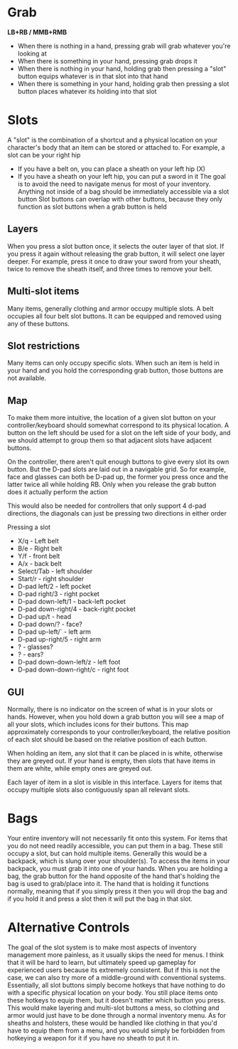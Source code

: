 # Grab
**LB+RB / MMB+RMB**
* When there is nothing in a hand, pressing grab will grab whatever you're looking at
* When there is something in your hand, pressing grab drops it
* When there is nothing in your hand, holding grab then pressing a "slot" button equips whatever is in that slot into that hand
* When there is something in your hand, holding grab then pressing a slot button places whatever its holding into that slot
# Slots
A "slot" is the combination of a shortcut and a physical location on your character's body that an item can be stored or attached to. 
For example, a slot can be your right hip
* If you have a belt on, you can place a sheath on your left hip (X)
* If you have a sheath on your left hip, you can put a sword in it
The goal is to avoid the need to navigate menus for most of your inventory. Anything not inside of a bag should be immediately accessible via a slot button
Slot buttons can overlap with other buttons, because they only function as slot buttons when a grab button is held
## Layers
When you press a slot button once, it selects the outer layer of that slot. If you press it again without releasing the grab button, it will select one layer deeper. For example, press it once to draw your sword from your sheath, twice to remove the sheath itself, and three times to remove your belt.
## Multi-slot items
Many items, generally clothing and armor occupy multiple slots. A belt occupies all four belt slot buttons. It can be equipped and removed using any of these buttons.
## Slot restrictions
Many items can only occupy specific slots. When such an item is held in your hand and you hold the corresponding grab button, those buttons are not available.
## Map
To make them more intuitive, the location of a given slot button on your controller/keyboard should somewhat correspond to its physical location. A button on the left should be used for a slot on the left side of your body, and we should attempt to group them so that adjacent slots have adjacent buttons.

On the controller, there aren't quit enough buttons to give every slot its own button. But the D-pad slots are laid out in a navigable grid. So for example, face and glasses can both be D-pad up, the former you press once and the latter twice all while holding RB. Only when you release the grab button does it actually perform the action

This would also be needed for controllers that only support 4 d-pad directions, the diagonals can just be pressing two directions in either order

Pressing a slot 
* X/q - Left belt
* B/e - Right belt
* Y/f - front belt
* A/x - back belt
* Select/Tab - left shoulder
* Start/r - right shoulder
* D-pad left/2 - left pocket
* D-pad right/3 - right pocket
* D-pad down-left/1 - back-left pocket
* D-pad down-right/4 - back-right pocket
* D-pad up/t - head
* D-pad down/? - face?
* D-pad up-left/\` - left arm
* D-pad up-right/5 - right arm
* ? - glasses?
* ? - ears?
* D-pad down-down-left/z - left foot
* D-pad down-down-right/c - right foot
## GUI
Normally, there is no indicator on the screen of what is in your slots or hands. However, when you hold down a grab button you will see a map of all your slots, which includes icons for their buttons. This map approximately corresponds to your controller/keyboard, the relative position of each slot should be based on the relative position of each button.

When holding an item, any slot that it can be placed in is white, otherwise they are greyed out. If your hand is empty, then slots that have items in them are white, while empty ones are greyed out.

Each layer of item in a slot is visible in this interface. Layers for items that occupy multiple slots also contiguously span all relevant slots.
# Bags
Your entire inventory will not necessarily fit onto this system. For items that you do not need readily accessible, you can put them in a bag. These still occupy a slot, but can hold multiple items. Generally this would be a backpack, which is slung over your shoulder(s). To access the items in your backpack, you must grab it into one of your hands. When you are holding a bag, the grab button for the hand opposite of the hand that's holding the bag is used to grab/place into it. The hand that is holding it functions normally, meaning that if you simply press it then you will drop the bag and if you hold it and press a slot then it will put the bag in that slot.
# Alternative Controls
The goal of the slot system is to make most aspects of inventory management more painless, as it usually skips the need for menus. I think that it will be hard to learn, but ultimately speed up gameplay for experienced users because its extremely consistent. But if this is not the case, we can also try more of a middle-ground with conventional systems. Essentially, all slot buttons simply become hotkeys that have nothing to do with a specific physical location on your body. You still place items onto these hotkeys to equip them, but it doesn't matter which button you press. This would make layering and multi-slot buttons a mess, so clothing and armor would just have to be done through a normal inventory menu. As for sheaths and holsters, these would be handled like clothing in that you'd have to equip them from a menu, and you would simply be forbidden from hotkeying a weapon for it if you have no sheath to put it in.